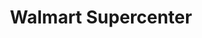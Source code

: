 ---
title: "Walmart Supercenter"
url: /marietta/walmart-supercenter-cobb-parkway-south/
shop: supermarket
---